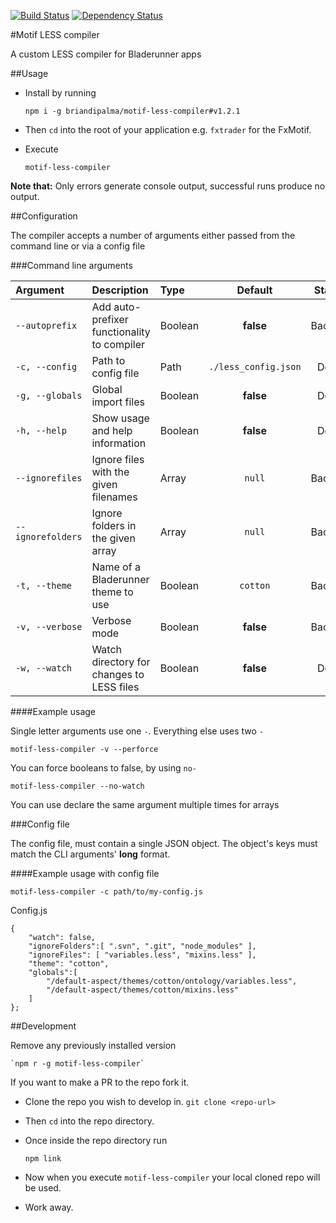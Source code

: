 [![Build Status](https://travis-ci.org/dogoku/motif-less-compiler.png)](https://travis-ci.org/dogoku/motif-less-compiler)
[![Dependency Status](https://david-dm.org/dogoku/motif-less-compiler.svg)](https://david-dm.org/dogoku/motif-less-compiler)


#Motif LESS compiler

A custom LESS compiler for Bladerunner apps

##Usage

- Install by running

	`npm i -g briandipalma/motif-less-compiler#v1.2.1`

- Then `cd` into the root of your application e.g. `fxtrader` for the FxMotif.

- Execute

	`motif-less-compiler`

**Note that:**
Only errors generate console output, successful runs produce no output.

##Configuration

The compiler accepts a number of arguments either passed from the command line or via a config file

###Command line arguments

| Argument           | Description                                  | Type    | Default              | Status         |
|:-------------------|:---------------------------------------------|:--------|:--------------------:|:--------------:|
|`--autoprefix`      | Add auto-prefixer functionality to compiler  | Boolean | **false**            | Backlog        |
|`-c, --config`      | Path to config file                          | Path    | `./less_config.json` | Done           |
|`-g, --globals`     | Global import files                          | Boolean | **false**            | Done           |
|`-h, --help`        | Show usage and help information              | Boolean | **false**            | Done           |
|`--ignorefiles`     | Ignore files with the given filenames        | Array   | `null`               | Backlog        |
|`--ignorefolders`   | Ignore folders in the given array            | Array   | `null`               | Backlog        |
|`-t, --theme`       | Name of a Bladerunner theme to use           | Boolean | `cotton`             | Backlog        |
|`-v, --verbose`     | Verbose mode                                 | Boolean | **false**            | Backlog        |
|`-w, --watch`       | Watch directory for changes to LESS files    | Boolean | **false**            | Done           |

####Example usage

Single letter arguments use one `-`. Everything else uses two `-`

	motif-less-compiler -v --perforce

You can force booleans to false, by using `no-`

	motif-less-compiler --no-watch

You can use declare the same argument multiple times for arrays

###Config file

The config file, must contain a single JSON object.
The object's keys must match the CLI arguments' **long** format.


####Example usage with config file

	motif-less-compiler -c path/to/my-config.js

Config.js

	{
		"watch": false,
		"ignoreFolders":[ ".svn", ".git", "node_modules" ],
		"ignoreFiles": [ "variables.less", "mixins.less" ],
		"theme": "cotton",
		"globals":[
			"/default-aspect/themes/cotton/ontology/variables.less",
			"/default-aspect/themes/cotton/mixins.less"
		]
	};

##Development

Remove any previously installed version

	`npm r -g motif-less-compiler`

If you want to make a PR to the repo fork it.

- Clone the repo you wish to develop in.
	`git clone <repo-url>`

- Then `cd` into the repo directory.

- Once inside the repo directory run

	`npm link`

- Now when you execute `motif-less-compiler` your local cloned repo will be used.

- Work away.
